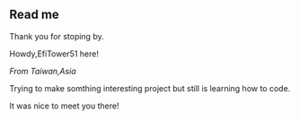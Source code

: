 ## Read me
Thank you for stoping by.

Howdy,EfiTower51 here!

*From Taiwan,Asia*

Trying to make somthing interesting project but still is learning how to code.

It was nice to meet you there!


